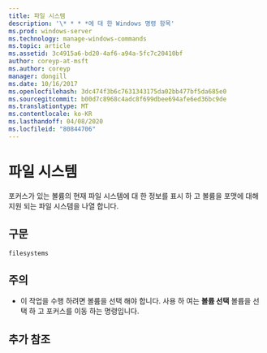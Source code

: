 ```yaml
---
title: 파일 시스템
description: '\* * * *에 대 한 Windows 명령 항목'
ms.prod: windows-server
ms.technology: manage-windows-commands
ms.topic: article
ms.assetid: 3c4915a6-bd20-4af6-a94a-5fc7c20410bf
author: coreyp-at-msft
ms.author: coreyp
manager: dongill
ms.date: 10/16/2017
ms.openlocfilehash: 3dc474f3b6c7631343175da02bb477bf5da685e0
ms.sourcegitcommit: b00d7c8968c4adc8f699dbee694afe6ed36bc9de
ms.translationtype: MT
ms.contentlocale: ko-KR
ms.lasthandoff: 04/08/2020
ms.locfileid: "80844706"
---
```

# <a name="filesystems"></a>파일 시스템



포커스가 있는 볼륨의 현재 파일 시스템에 대 한 정보를 표시 하 고 볼륨을 포맷에 대해 지원 되는 파일 시스템을 나열 합니다.

## <a name="syntax"></a>구문

```
filesystems
```

## <a name="remarks"></a>주의

-   이 작업을 수행 하려면 볼륨을 선택 해야 합니다. 사용 하 여는 **볼륨 선택** 볼륨을 선택 하 고 포커스를 이동 하는 명령입니다.

## <a name="additional-references"></a>추가 참조

